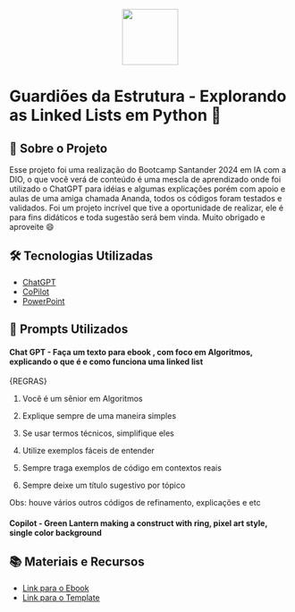 <p align="center">
    <img width="100" src="ebook-Guardioes-da-Estrutura/images/md/Original.jpeg">
</p>


# Guardiões da Estrutura - Explorando as Linked Lists em Python 🐍

## 📖 Sobre o Projeto

Esse projeto foi uma realização do Bootcamp Santander 2024 em IA com a DIO, o que você verá de conteúdo é uma mescla de aprendizado onde foi utilizado o ChatGPT para idéias e algumas explicações porém com apoio e aulas de uma amiga chamada Ananda, todos os códigos foram testados e validados. Foi um projeto incrível que tive a oportunidade de realizar, ele é para fins didáticos e toda sugestão será bem vinda. Muito obrigado e aproveite 😄

## 🛠️ Tecnologias Utilizadas
- [ChatGPT](https://chatgpt.com/)
- [CoPilot](https://copilot.microsoft.com/)
- [PowerPoint](https://www.microsoft.com/pt-br/microsoft-365/powerpoint)


## 🚀 Prompts Utilizados
#### Chat GPT - Faça um texto para ebook , com foco em Algoritmos, explicando o que é e como funciona uma linked list 

{REGRAS} 

1. Você é um sênior em Algoritmos

2. Explique sempre de uma maneira simples

3. Se usar termos técnicos, simplifique eles

4. Utilize exemplos fáceis de entender

5. Sempre traga exemplos de código em contextos reais 

6. Sempre deixe um título sugestivo por tópico


Obs: houve vários outros códigos de refinamento, explicações e etc

#### Copilot - Green Lantern making a construct with ring, pixel art style, single color background


## 📚 Materiais e Recursos
- [Link para o Ebook](https://github.com/silaslva/ebook-Guardioes-da-Estrutura/blob/main/ebook%20%26%20template/ebook.pdf)
- [Link para o Template](https://github.com/silaslva/ebook-Guardioes-da-Estrutura/tree/main/ebook%20%26%20template)

